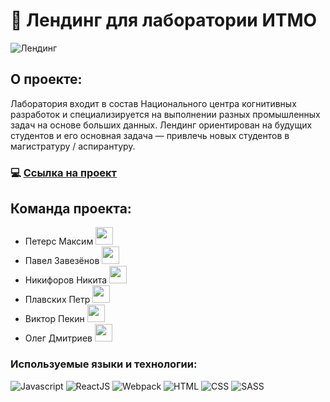 # 🚀 Лендинг для лаборатории ИТМО 
![Лендинг](https://sun9-30.userapi.com/impg/ABRReviA_hndB4-fd79-heWPIaln3kOA_90P6Q/1nkQk72AO7s.jpg?size=1480x666&quality=96&sign=6638076dfa8f10c00ffbe967136e31c1&type=album)

## О проекте: 
Лаборатория входит в состав Национального центра когнитивных разработок и специализируется на выполнении разных промышленных задач на основе больших данных. Лендинг ориентирован на будущих студентов и его основная задача — привлечь новых студентов в магистратуру / аспирантуру.

### 💻 [Ссылка на проект](https://kejjero.github.io/mesto/)

## Команда проекта:
+ Петерс Максим <img width="28" src="https://www.userlogos.org/files/icn_github2.png"/>
+ Павел Завезёнов <img width="28" src="https://www.userlogos.org/files/icn_github2.png"/>
+ Никифоров Никита <img width="28" src="https://www.userlogos.org/files/icn_github2.png"/>
+ Плавских Петр <img width="28" src="https://www.userlogos.org/files/icn_github2.png"/>
+ Виктор Пекин <img width="28" src="https://www.userlogos.org/files/icn_github2.png"/>
+ Олег Дмитриев <img width="28" src="https://www.userlogos.org/files/icn_github2.png"/>

### Используемые языки и технологии: 
![Javascript](https://img.shields.io/badge/-Javascript-0d1117?style=for-the-badge&logo=Javascript)
![ReactJS](https://img.shields.io/badge/-ReactJS-0d1117?style=for-the-badge&logo=React)
![Webpack](https://img.shields.io/badge/-Webpack-0d1117?style=for-the-badge&logo=Webpack)
![HTML](https://img.shields.io/badge/-HTML-0d1117?style=for-the-badge&logo=html5)
![CSS](https://img.shields.io/badge/-CSS-0d1117?style=for-the-badge&logo=css3)
![SASS](https://img.shields.io/badge/-SASS-0d1117?style=for-the-badge&logo=sass)
